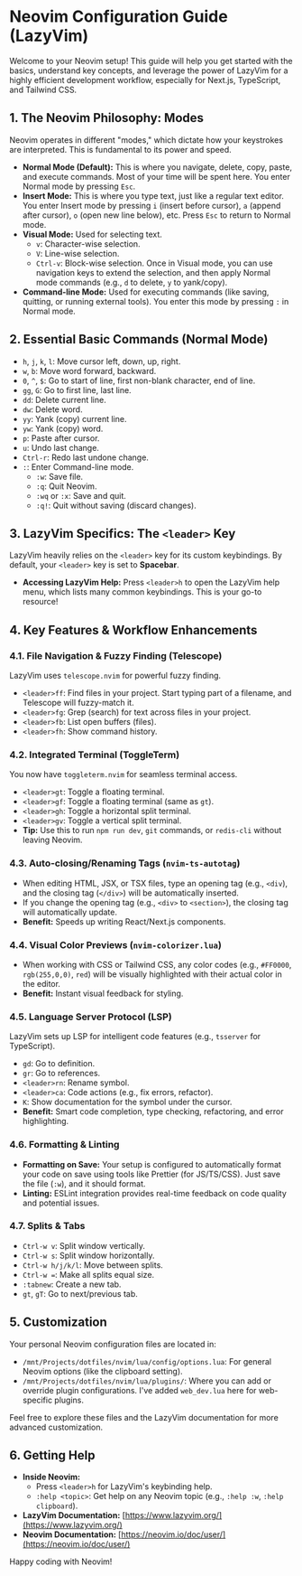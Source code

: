 # Neovim Configuration Guide (LazyVim)

Welcome to your Neovim setup! This guide will help you get started with the basics, understand key concepts, and leverage the power of LazyVim for a highly efficient development workflow, especially for Next.js, TypeScript, and Tailwind CSS.

## 1. The Neovim Philosophy: Modes

Neovim operates in different "modes," which dictate how your keystrokes are interpreted. This is fundamental to its power and speed.

*   **Normal Mode (Default):** This is where you navigate, delete, copy, paste, and execute commands. Most of your time will be spent here. You enter Normal mode by pressing `Esc`.
*   **Insert Mode:** This is where you type text, just like a regular text editor. You enter Insert mode by pressing `i` (insert before cursor), `a` (append after cursor), `o` (open new line below), etc. Press `Esc` to return to Normal mode.
*   **Visual Mode:** Used for selecting text.
    *   `v`: Character-wise selection.
    *   `V`: Line-wise selection.
    *   `Ctrl-v`: Block-wise selection.
    Once in Visual mode, you can use navigation keys to extend the selection, and then apply Normal mode commands (e.g., `d` to delete, `y` to yank/copy).
*   **Command-line Mode:** Used for executing commands (like saving, quitting, or running external tools). You enter this mode by pressing `:` in Normal mode.

## 2. Essential Basic Commands (Normal Mode)

*   `h`, `j`, `k`, `l`: Move cursor left, down, up, right.
*   `w`, `b`: Move word forward, backward.
*   `0`, `^`, `$`: Go to start of line, first non-blank character, end of line.
*   `gg`, `G`: Go to first line, last line.
*   `dd`: Delete current line.
*   `dw`: Delete word.
*   `yy`: Yank (copy) current line.
*   `yw`: Yank (copy) word.
*   `p`: Paste after cursor.
*   `u`: Undo last change.
*   `Ctrl-r`: Redo last undone change.
*   `:`: Enter Command-line mode.
    *   `:w`: Save file.
    *   `:q`: Quit Neovim.
    *   `:wq` or `:x`: Save and quit.
    *   `:q!`: Quit without saving (discard changes).

## 3. LazyVim Specifics: The `<leader>` Key

LazyVim heavily relies on the `<leader>` key for its custom keybindings. By default, your `<leader>` key is set to **Spacebar**.

*   **Accessing LazyVim Help:** Press `<leader>h` to open the LazyVim help menu, which lists many common keybindings. This is your go-to resource!

## 4. Key Features & Workflow Enhancements

### 4.1. File Navigation & Fuzzy Finding (Telescope)

LazyVim uses `telescope.nvim` for powerful fuzzy finding.
*   `<leader>ff`: Find files in your project. Start typing part of a filename, and Telescope will fuzzy-match it.
*   `<leader>fg`: Grep (search) for text across files in your project.
*   `<leader>fb`: List open buffers (files).
*   `<leader>fh`: Show command history.

### 4.2. Integrated Terminal (ToggleTerm)

You now have `toggleterm.nvim` for seamless terminal access.
*   `<leader>gt`: Toggle a floating terminal.
*   `<leader>gf`: Toggle a floating terminal (same as `gt`).
*   `<leader>gh`: Toggle a horizontal split terminal.
*   `<leader>gv`: Toggle a vertical split terminal.
*   **Tip:** Use this to run `npm run dev`, `git` commands, or `redis-cli` without leaving Neovim.

### 4.3. Auto-closing/Renaming Tags (`nvim-ts-autotag`)

*   When editing HTML, JSX, or TSX files, type an opening tag (e.g., `<div`), and the closing tag (`</div>`) will be automatically inserted.
*   If you change the opening tag (e.g., `<div>` to `<section>`), the closing tag will automatically update.
*   **Benefit:** Speeds up writing React/Next.js components.

### 4.4. Visual Color Previews (`nvim-colorizer.lua`)

*   When working with CSS or Tailwind CSS, any color codes (e.g., `#FF0000`, `rgb(255,0,0)`, `red`) will be visually highlighted with their actual color in the editor.
*   **Benefit:** Instant visual feedback for styling.

### 4.5. Language Server Protocol (LSP)

LazyVim sets up LSP for intelligent code features (e.g., `tsserver` for TypeScript).
*   `gd`: Go to definition.
*   `gr`: Go to references.
*   `<leader>rn`: Rename symbol.
*   `<leader>ca`: Code actions (e.g., fix errors, refactor).
*   `K`: Show documentation for the symbol under the cursor.
*   **Benefit:** Smart code completion, type checking, refactoring, and error highlighting.

### 4.6. Formatting & Linting

*   **Formatting on Save:** Your setup is configured to automatically format your code on save using tools like Prettier (for JS/TS/CSS). Just save the file (`:w`), and it should format.
*   **Linting:** ESLint integration provides real-time feedback on code quality and potential issues.

### 4.7. Splits & Tabs

*   `Ctrl-w v`: Split window vertically.
*   `Ctrl-w s`: Split window horizontally.
*   `Ctrl-w h/j/k/l`: Move between splits.
*   `Ctrl-w =`: Make all splits equal size.
*   `:tabnew`: Create a new tab.
*   `gt`, `gT`: Go to next/previous tab.

## 5. Customization

Your personal Neovim configuration files are located in:
*   `/mnt/Projects/dotfiles/nvim/lua/config/options.lua`: For general Neovim options (like the clipboard setting).
*   `/mnt/Projects/dotfiles/nvim/lua/plugins/`: Where you can add or override plugin configurations. I've added `web_dev.lua` here for web-specific plugins.

Feel free to explore these files and the LazyVim documentation for more advanced customization.

## 6. Getting Help

*   **Inside Neovim:**
    *   Press `<leader>h` for LazyVim's keybinding help.
    *   `:help <topic>`: Get help on any Neovim topic (e.g., `:help :w`, `:help clipboard`).
*   **LazyVim Documentation:** [https://www.lazyvim.org/](https://www.lazyvim.org/)
*   **Neovim Documentation:** [https://neovim.io/doc/user/](https://neovim.io/doc/user/)

Happy coding with Neovim!